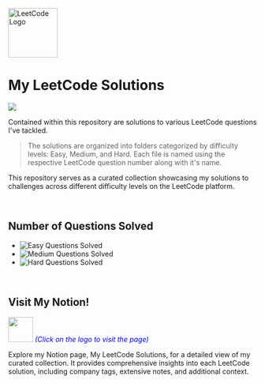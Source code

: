 <img src="https://upload.wikimedia.org/wikipedia/commons/1/19/LeetCode_logo_black.png" alt="LeetCode Logo" width="100" height="100">

# My LeetCode Solutions
![](https://komarev.com/ghpvc/?username=harshilshrma&label=Visitor's+Count&color=f89f1b)

Contained within this repository are solutions to various LeetCode questions I've tackled. 
> The solutions are organized into folders categorized by difficulty levels: Easy, Medium, and Hard. Each file is named using the respective LeetCode question number along with it's name.

This repository serves as a curated collection showcasing my solutions to challenges across different difficulty levels on the LeetCode platform.

<br>

## Number of Questions Solved
- ![Easy Questions Solved](https://img.shields.io/badge/Easy-31-green)
- ![Medium Questions Solved](https://img.shields.io/badge/Medium-24-orange)
- ![Hard Questions Solved](https://img.shields.io/badge/Hard-4-red)

<br>

## Visit My Notion!

[<img src="https://upload.wikimedia.org/wikipedia/commons/4/45/Notion_app_logo.png" width="50" height="50">](https://harshilsharma.notion.site/My-LeetCode-Solutions-0b57592c79be446ebb6cf64a2cf1e481?pvs=4) <span style="color:blue">_(Click on the logo to visit the page)_</span>


Explore my Notion page, My LeetCode Solutions, for a detailed view of my curated collection. It provides comprehensive insights into each LeetCode solution, including company tags, extensive notes, and additional context.





